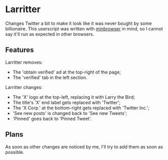 # Larritter
 Changes Twitter a bit to make it look like it was never bought by some billionaire. This userscript was written with [minbrowser](https://github.com/minbrowser/min) in mind, so I cannot say it'll run as expected in other browsers.
## Features
Larritter removes:
 * The 'obtain verified' ad at the top-right of the page;
 * The 'verified' tab in the left section.

Larritter changes:
 * The 'X' logo at the top-left, replacing it with Larry the Bird;
 * The title's 'X' end label gets replaced with 'Twitter';
 * The 'X Corp.' at the bottom-right gets replaced with 'Twitter Inc.';
 * 'See new posts' is changed back to 'See new Tweets';
 * 'Pinned' goes back to 'Pinned Tweet'.
## Plans
 As soon as other changes are noticed by me, I'll try to add them as soon as possible.
